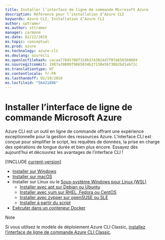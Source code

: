 ```yaml
---
title: Installer l’interface de ligne de commande Microsoft Azure
description: Référence pour l’installation d’Azure CLI
keywords: Azure CLI, Installation d’Azure CLI
author: sptramer
ms.author: sttramer
manager: carmonm
ms.date: 02/12/2019
ms.topic: conceptual
ms.prod: azure
ms.technology: azure-cli
ms.devlang: azurecli
ms.openlocfilehash: cacaa77845708f318b3743024d7f87e658368069
ms.sourcegitcommit: 1987a39809f9865034b27130e56f30b2bd1eb72c
ms.translationtype: HT
ms.contentlocale: fr-FR
ms.lasthandoff: 02/19/2019
ms.locfileid: "56421896"
---
```

# <a name="install-the-azure-cli"></a>Installer l’interface de ligne de commande Microsoft Azure

Azure CLI est un outil en ligne de commande offrant une expérience exceptionnelle pour la gestion des ressources Azure. L’interface CLI est conçue pour simplifier le script, les requêtes de données, la prise en charge des opérations de longue durée et bien plus encore. Essayez dès aujourd’hui et découvrez les avantages de l’interface CLI !

[!INCLUDE [current-version](includes/current-version.md)]

* [Installer sur Windows](install-azure-cli-windows.md)
* [Installer sur macOS](install-azure-cli-macos.md)
* Installer sur Linux ou le [Sous-système Windows pour Linux (WSL)](/windows/wsl/about)
  * [Installer avec apt sur Debian ou Ubuntu](install-azure-cli-apt.md)
  * [Installer avec yum sur RHEL, Fedora ou CentOS](install-azure-cli-yum.md)
  * [Installer avec zypper sur openSUSE ou SLE](install-azure-cli-zypper.md)
  * [Installer à partir du script](install-azure-cli-linux.md)
* [Exécuter dans un conteneur Docker](run-azure-cli-docker.md)

> [!NOTE]
> Si vous utilisez le modèle de déploiement Azure CLI Classic, [installez l’interface de ligne de commande Azure CLI Classic](install-classic-cli.md).
